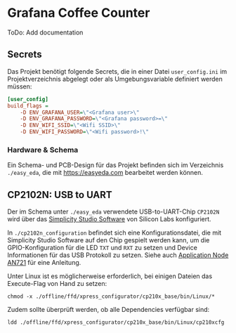 # Grafana Coffee Counter

ToDo: Add documentation

## Secrets

Das Projekt benötigt folgende Secrets, die in einer Datei `user_config.ini` im Projektverzeichnis abgelegt oder als Umgebungsvariable definiert werden müssen:

```INI
[user_config]
build_flags =
	-D ENV_GRAFANA_USER=\"<Grafana user>\"
	-D ENV_GRAFANA_PASSWORD=\"<Grafana password>=\"
	-D ENV_WIFI_SSID=\"<Wifi SSID>\"
	-D ENV_WIFI_PASSWORD=\"<Wifi password>!\"
```

### Hardware & Schema

Ein Schema- und PCB-Design für das Projekt befinden sich im Verzeichnis `./easy_eda`, die mit https://easyeda.com bearbeitet werden können.

## CP2102N: USB to UART

Der im Schema unter `./easy_eda` verwendete USB-to-UART-Chip `CP2102N` wird über das [Simplicity Studio Software](https://www.silabs.com/developers/simplicity-studio) von Silicon Labs konfiguriert.

In `./cp2102n_configuration` befindet sich eine Konfigurationsdatei, die mit Simplicity Studio Software auf den Chip gespielt werden kann, um die GPIO-Konfiguration für die LED `TXT` und `RXT` zu setzen und Device Informationen für das USB Protokoll zu setzen. Siehe auch [Application Node AN721](https://www.silabs.com/documents/public/application-notes/AN721.pdf) für eine Anleitung.

Unter Linux ist es möglicherweise erforderlich, bei einigen Dateien das Execute-Flag von Hand zu setzen:

`chmod -x ./offline/ffd/xpress_configurator/cp210x_base/bin/Linux/*`

Zudem sollte überprüft werden, ob alle Dependencies verfügbar sind:

`ldd ./offline/ffd/xpress_configurator/cp210x_base/bin/Linux/cp210xcfg`